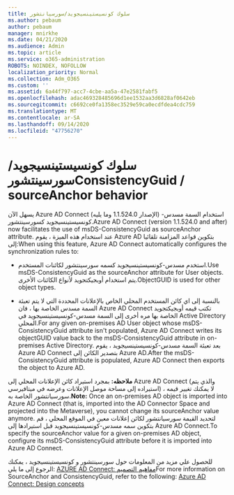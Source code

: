 ```yaml
---
title: سلوك كونسيستينسيجويد/سورسيانتشور
ms.author: pebaum
author: pebaum
manager: mnirkhe
ms.date: 04/21/2020
ms.audience: Admin
ms.topic: article
ms.service: o365-administration
ROBOTS: NOINDEX, NOFOLLOW
localization_priority: Normal
ms.collection: Adm_O365
ms.custom: ''
ms.assetid: 6a44f797-acc7-4cbe-aa5a-47e2581fabf5
ms.openlocfilehash: adac469328485696d1ee1532aa3d6828af0642eb
ms.sourcegitcommit: c6692ce0fa1358ec3529e59ca0ecdfdea4cdc759
ms.translationtype: MT
ms.contentlocale: ar-SA
ms.lasthandoff: 09/14/2020
ms.locfileid: "47756270"
---
```

# <a name="consistencyguid--sourceanchor-behavior"></a><span data-ttu-id="31d70-102">سلوك كونسيستينسيجويد/سورسينتشور</span><span class="sxs-lookup"><span data-stu-id="31d70-102">ConsistencyGuid / sourceAnchor behavior</span></span>

<span data-ttu-id="31d70-103">يسهل الآن Azure AD Connect (الإصدار 1.1.524.0 وما يليه) استخدام السمة مسدس-كونسيستينسيجويد كسورسينتشور.</span><span class="sxs-lookup"><span data-stu-id="31d70-103">Azure AD Connect (version 1.1.524.0 and after) now facilitates the use of msDS-ConsistencyGuid as sourceAnchor attribute.</span></span> <span data-ttu-id="31d70-104">عند استخدام هذه الميزة ، يقوم Azure AD بتكوين قواعد المزامنة تلقائيا إلى:</span><span class="sxs-lookup"><span data-stu-id="31d70-104">When using this feature, Azure AD Connect automatically configures the synchronization rules to:</span></span>
  
- <span data-ttu-id="31d70-105">استخدم مسدس-كونسيستينسيجويد كسمه سورسينتشور لكائنات المستخدم.</span><span class="sxs-lookup"><span data-stu-id="31d70-105">Use msDS-ConsistencyGuid as the sourceAnchor attribute for User objects.</span></span> <span data-ttu-id="31d70-106">يتم استخدام أوبجيكتجويد لأنواع الكائنات الأخرى.</span><span class="sxs-lookup"><span data-stu-id="31d70-106">ObjectGUID is used for other object types.</span></span>
    
- <span data-ttu-id="31d70-107">بالنسبة إلى اي كائن المستخدم المحلي الخاص بالإعلانات المحددة التي لا يتم تعبئة السمة مسدس الخاصة بها ، فان Azure AD Connect تكتب قيمه أوبجيكتجويد الخاصة بها مره أخرى إلى السمة مسدس-كونسيستينسيجويد في Active Directory المحلي.</span><span class="sxs-lookup"><span data-stu-id="31d70-107">For any given on-premises AD User object whose msDS-ConsistencyGuid attribute isn't populated, Azure AD Connect writes its objectGUID value back to the msDS-ConsistencyGuid attribute in on-premises Active Directory.</span></span> <span data-ttu-id="31d70-108">بعد تعبئة السمة مسدس-كونسيستينسيجويد ، يقوم Azure AD Connect بتصدير الكائن إلى Azure AD.</span><span class="sxs-lookup"><span data-stu-id="31d70-108">After the msDS-ConsistencyGuid attribute is populated, Azure AD Connect then exports the object to Azure AD.</span></span>
    
 <span data-ttu-id="31d70-109">**ملاحظه:** بمجرد استيراد كائن الإعلانات المحلي إلى Azure AD Connect (والذي يتم استيراده إلى مساحة موصل الإعلانات وعرضه في ميتافيرسي) ، لا يمكنك تغيير قيمه سورسيانتشور الخاصة به.</span><span class="sxs-lookup"><span data-stu-id="31d70-109">**Note:** Once an on-premises AD object is imported into Azure AD Connect (that is, imported into the AD Connector Space and projected into the Metaverse), you cannot change its sourceAnchor value anymore.</span></span> <span data-ttu-id="31d70-110">لتحديد القيمة سورسيانتشور لكائن إعلانات معين في الموقع المحلي ، قم بتكوين سمه مسدس-كونسيستينسيجويد قبل استيرادها إلى Azure AD Connect.</span><span class="sxs-lookup"><span data-stu-id="31d70-110">To specify the sourceAnchor value for a given on-premises AD object, configure its msDS-ConsistencyGuid attribute before it is imported into Azure AD Connect.</span></span> 
  
<span data-ttu-id="31d70-111">للحصول علي مزيد من المعلومات حول سورسينتشور و كونسيستينسيجويد ، يمكنك الرجوع إلى ما يلي: [AZURE AD Connect: مفاهيم التصميم](https://docs.microsoft.com/azure/active-directory/connect/active-directory-aadconnect-design-concepts)</span><span class="sxs-lookup"><span data-stu-id="31d70-111">For more information on SourceAnchor and ConsistencyGuid, refer to the following: [Azure AD Connect: Design concepts](https://docs.microsoft.com/azure/active-directory/connect/active-directory-aadconnect-design-concepts)</span></span>
  

